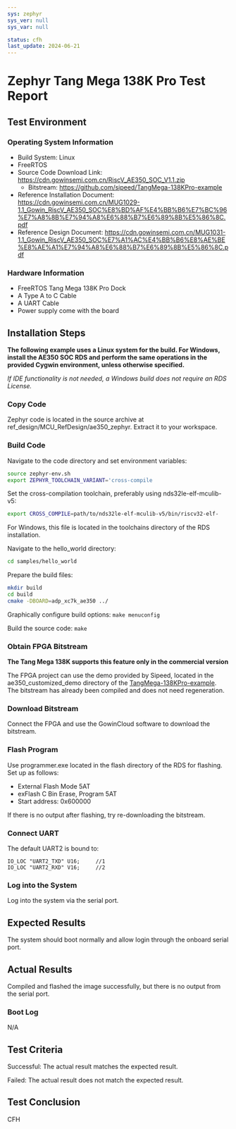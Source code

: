 ```yaml
---
sys: zephyr
sys_ver: null
sys_var: null

status: cfh
last_update: 2024-06-21
---
```


# Zephyr Tang Mega 138K Pro Test Report

## Test Environment

### Operating System Information

- Build System: Linux
- FreeRTOS
- Source Code Download Link: https://cdn.gowinsemi.com.cn/RiscV_AE350_SOC_V1.1.zip
    - Bitstream: https://github.com/sipeed/TangMega-138KPro-example
- Reference Installation Document: https://cdn.gowinsemi.com.cn/MUG1029-1.1_Gowin_RiscV_AE350_SOC%E8%BD%AF%E4%BB%B6%E7%BC%96%E7%A8%8B%E7%94%A8%E6%88%B7%E6%89%8B%E5%86%8C.pdf
- Reference Design Document: https://cdn.gowinsemi.com.cn/MUG1031-1.1_Gowin_RiscV_AE350_SOC%E7%A1%AC%E4%BB%B6%E8%AE%BE%E8%AE%A1%E7%94%A8%E6%88%B7%E6%89%8B%E5%86%8C.pdf

### Hardware Information

- FreeRTOS Tang Mega 138K Pro Dock
- A Type A to C Cable
- A UART Cable
- Power supply come with the board

## Installation Steps

**The following example uses a Linux system for the build. For Windows, install the AE350 SOC RDS and perform the same operations in the provided Cygwin environment, unless otherwise specified.**

*If IDE functionality is not needed, a Windows build does not require an RDS License.*

### Copy Code

Zephyr code is located in the source archive at ref_design/MCU_RefDesign/ae350_zephyr. Extract it to your workspace.

### Build Code

Navigate to the code directory and set environment variables:
```bash
source zephyr-env.sh
export ZEPHYR_TOOLCHAIN_VARIANT='cross-compile
```

Set the cross-compilation toolchain, preferably using nds32le-elf-mculib-v5:
```bash
export CROSS_COMPILE=path/to/nds32le-elf-mculib-v5/bin/riscv32-elf-
```

For Windows, this file is located in the toolchains directory of the RDS installation.

Navigate to the hello_world directory:
```bash
cd samples/hello_world
```

Prepare the build files:
```bash
mkdir build
cd build
cmake -DBOARD=adp_xc7k_ae350 ../
```

Graphically configure build options: `make menuconfig`

Build the source code: `make`

### Obtain FPGA Bitstream

**The Tang Mega 138K supports this feature only in the commercial version**

The FPGA project can use the demo provided by Sipeed, located in the ae350_customized_demo directory of the [TangMega-138KPro-example](https://github.com/sipeed/TangMega-138KPro-example). The bitstream has already been compiled and does not need regeneration.

### Download Bitstream

Connect the FPGA and use the GowinCloud software to download the bitstream.

### Flash Program

Use programmer.exe located in the flash directory of the RDS for flashing. Set up as follows:
- External Flash Mode 5AT
- exFlash C Bin Erase, Program 5AT
- Start address: 0x600000

If there is no output after flashing, try re-downloading the bitstream.

### Connect UART

The default UART2 is bound to:
```
IO_LOC "UART2_TXD" U16;     //1
IO_LOC "UART2_RXD" V16;     //2
```

### Log into the System

Log into the system via the serial port.

## Expected Results

The system should boot normally and allow login through the onboard serial port.

## Actual Results

Compiled and flashed the image successfully, but there is no output from the serial port.

### Boot Log

N/A

## Test Criteria

Successful: The actual result matches the expected result.

Failed: The actual result does not match the expected result.

## Test Conclusion

CFH
